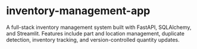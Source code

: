 # inventory-management-app
A full-stack inventory management system built with FastAPI, SQLAlchemy, and Streamlit. Features include part and location management, duplicate detection, inventory tracking, and version-controlled quantity updates.

